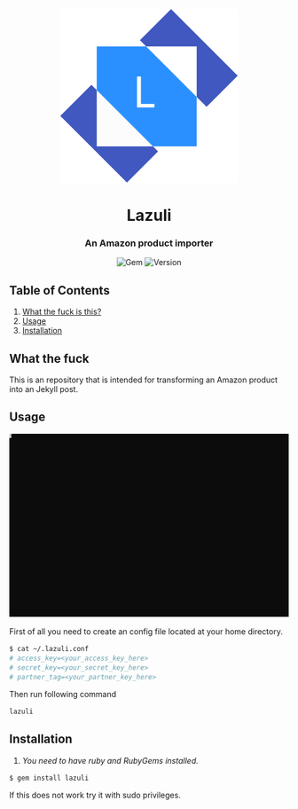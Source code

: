 <div align="center">
    <img width="320px" src="./resources/lapis-logo.svg"/>
    <h1>Lazuli</h1>
    <h3>An Amazon product importer</h3>
</div>

<div align="center">

![Gem](https://img.shields.io/gem/v/lazuli?style=for-the-badge)
![Version](https://img.shields.io/gem/v/lazuli?style=for-the-badge)

</div>

## Table of Contents
1. [What the fuck is this?](#what-the-fuck)
2. [Usage](#usage)
2. [Installation](#installation)

## What the fuck
This is an repository that is intended for transforming an Amazon product into an Jekyll post.


## Usage

![Preview][preview]

First of all you need to create an config file located at your home directory.
```sh
$ cat ~/.lazuli.conf
# access_key=<your_access_key_here>
# secret_key=<your_secret_key_here>
# partner_tag=<your_partner_key_here>
```

Then run following command
```sh
lazuli
```

## Installation
1. *You need to have ruby and RubyGems installed.*
```sh
$ gem install lazuli
```
If this does not work try it with sudo privileges.

[preview]: resources/preview.svg
